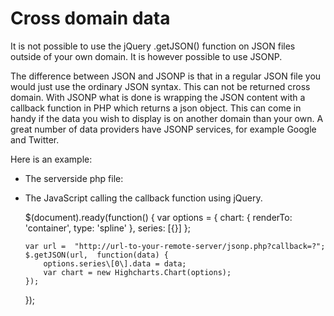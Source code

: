 Cross domain data
=================

It is not possible to use the jQuery .getJSON() function on JSON files outside of your own domain. It is however possible to use JSONP.

The difference between JSON and JSONP is that in a regular JSON file you would just use the ordinary JSON syntax. This can not be returned cross domain. With JSONP what is done is wrapping the JSON content with a callback function in PHP which returns a json object. This can come in handy if the data you wish to display is on another domain than your own. A great number of data providers have JSONP services, for example Google and Twitter.

Here is an example:

*   The serverside php file:

    
    <?php
    header("content-type: application/json"); 
    
    $array = array(7,4,2,8,4,1,9,3,2,16,7,12);
    
    echo $\_GET\['callback'\]. '('. json\_encode($array) . ')';    
    
    ?>
    

*   The JavaScript calling the callback function using jQuery.

    
    $(document).ready(function() {
        var options = {
            chart: {
                renderTo: 'container',
                type: 'spline'
            },
            series: \[{}\]
        };
        
        var url =  "http://url-to-your-remote-server/jsonp.php?callback=?";
        $.getJSON(url,  function(data) {
            options.series\[0\].data = data;
            var chart = new Highcharts.Chart(options);
        });
    });